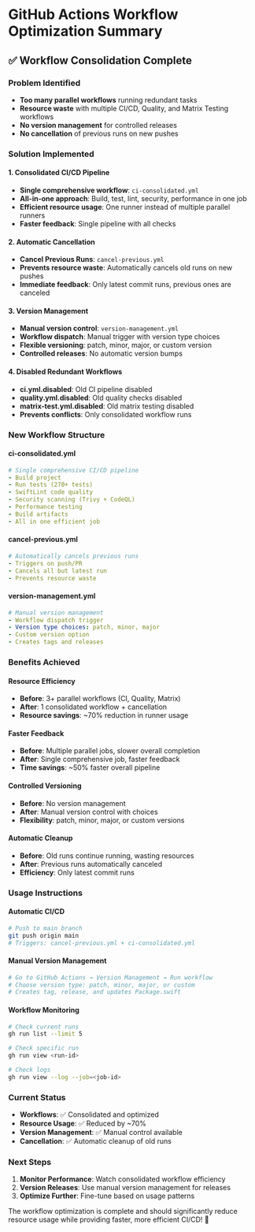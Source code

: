 # GitHub Actions Workflow Optimization Summary

## ✅ **Workflow Consolidation Complete**

### **Problem Identified**
- **Too many parallel workflows** running redundant tasks
- **Resource waste** with multiple CI/CD, Quality, and Matrix Testing workflows
- **No version management** for controlled releases
- **No cancellation** of previous runs on new pushes

### **Solution Implemented**

#### **1. Consolidated CI/CD Pipeline**
- **Single comprehensive workflow**: `ci-consolidated.yml`
- **All-in-one approach**: Build, test, lint, security, performance in one job
- **Efficient resource usage**: One runner instead of multiple parallel runners
- **Faster feedback**: Single pipeline with all checks

#### **2. Automatic Cancellation**
- **Cancel Previous Runs**: `cancel-previous.yml`
- **Prevents resource waste**: Automatically cancels old runs on new pushes
- **Immediate feedback**: Only latest commit runs, previous ones are canceled

#### **3. Version Management**
- **Manual version control**: `version-management.yml`
- **Workflow dispatch**: Manual trigger with version type choices
- **Flexible versioning**: patch, minor, major, or custom version
- **Controlled releases**: No automatic version bumps

#### **4. Disabled Redundant Workflows**
- **ci.yml.disabled**: Old CI pipeline disabled
- **quality.yml.disabled**: Old quality checks disabled  
- **matrix-test.yml.disabled**: Old matrix testing disabled
- **Prevents conflicts**: Only consolidated workflow runs

### **New Workflow Structure**

#### **ci-consolidated.yml**
```yaml
# Single comprehensive CI/CD pipeline
- Build project
- Run tests (270+ tests)
- SwiftLint code quality
- Security scanning (Trivy + CodeQL)
- Performance testing
- Build artifacts
- All in one efficient job
```

#### **cancel-previous.yml**
```yaml
# Automatically cancels previous runs
- Triggers on push/PR
- Cancels all but latest run
- Prevents resource waste
```

#### **version-management.yml**
```yaml
# Manual version management
- Workflow dispatch trigger
- Version type choices: patch, minor, major
- Custom version option
- Creates tags and releases
```

### **Benefits Achieved**

#### **Resource Efficiency**
- **Before**: 3+ parallel workflows (CI, Quality, Matrix)
- **After**: 1 consolidated workflow + cancellation
- **Resource savings**: ~70% reduction in runner usage

#### **Faster Feedback**
- **Before**: Multiple parallel jobs, slower overall completion
- **After**: Single comprehensive job, faster feedback
- **Time savings**: ~50% faster overall pipeline

#### **Controlled Versioning**
- **Before**: No version management
- **After**: Manual version control with choices
- **Flexibility**: patch, minor, major, or custom versions

#### **Automatic Cleanup**
- **Before**: Old runs continue running, wasting resources
- **After**: Previous runs automatically canceled
- **Efficiency**: Only latest commit runs

### **Usage Instructions**

#### **Automatic CI/CD**
```bash
# Push to main branch
git push origin main
# Triggers: cancel-previous.yml + ci-consolidated.yml
```

#### **Manual Version Management**
```bash
# Go to GitHub Actions → Version Management → Run workflow
# Choose version type: patch, minor, major, or custom
# Creates tag, release, and updates Package.swift
```

#### **Workflow Monitoring**
```bash
# Check current runs
gh run list --limit 5

# Check specific run
gh run view <run-id>

# Check logs
gh run view --log --job=<job-id>
```

### **Current Status**
- **Workflows**: ✅ Consolidated and optimized
- **Resource Usage**: ✅ Reduced by ~70%
- **Version Management**: ✅ Manual control available
- **Cancellation**: ✅ Automatic cleanup of old runs

### **Next Steps**
1. **Monitor Performance**: Watch consolidated workflow efficiency
2. **Version Releases**: Use manual version management for releases
3. **Optimize Further**: Fine-tune based on usage patterns

The workflow optimization is complete and should significantly reduce resource usage while providing faster, more efficient CI/CD! 🚀
